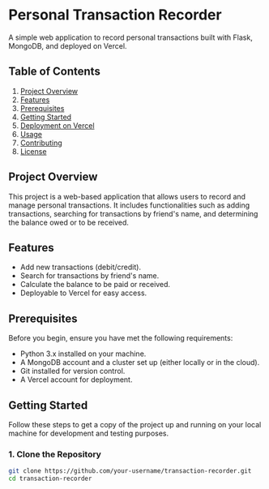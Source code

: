 # Personal Transaction Recorder

A simple web application to record personal transactions built with Flask, MongoDB, and deployed on Vercel.

## Table of Contents

1. [Project Overview](#project-overview)
2. [Features](#features)
3. [Prerequisites](#prerequisites)
4. [Getting Started](#getting-started)
5. [Deployment on Vercel](#deployment-on-vercel)
6. [Usage](#usage)
7. [Contributing](#contributing)
8. [License](#license)

## Project Overview

This project is a web-based application that allows users to record and manage personal transactions. It includes functionalities such as adding transactions, searching for transactions by friend's name, and determining the balance owed or to be received.

## Features

- Add new transactions (debit/credit).
- Search for transactions by friend's name.
- Calculate the balance to be paid or received.
- Deployable to Vercel for easy access.

## Prerequisites

Before you begin, ensure you have met the following requirements:

- Python 3.x installed on your machine.
- A MongoDB account and a cluster set up (either locally or in the cloud).
- Git installed for version control.
- A Vercel account for deployment.

## Getting Started

Follow these steps to get a copy of the project up and running on your local machine for development and testing purposes.

### 1. Clone the Repository

```bash
git clone https://github.com/your-username/transaction-recorder.git
cd transaction-recorder
